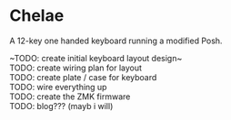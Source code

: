 # Chelae

A 12-key one handed keyboard running a modified Posh.

~TODO: create initial keyboard layout design~ \
TODO: create wiring plan for layout           \
TODO: create plate / case for keyboard        \
TODO: wire everything up                      \
TODO: create the ZMK firmware                 \
TODO: blog??? (mayb i will)

